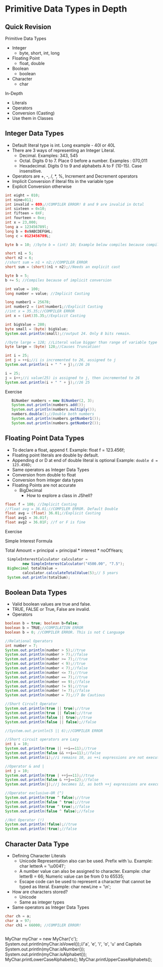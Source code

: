 # Primitive Data Types in Depth

## Quick Revision

Primitive Data Types
- Integer
  - byte, short, int, long
- Floating Point 
  - float, double
- Boolean 
  - boolean
- Character
  - char

In-Depth
- Literals
- Operators
- Conversion (Casting)
- Use them in Classes

## Integer Data Types
- Default literal type is int. Long example - 40l or 40L
- There are 3 ways of representing an Integer Literal. 
  - Decimal. Examples: 343, 545
  - Octal. Digits 0 to 7. Place 0 before a number. Examples : 070,011
  - Hexadecimal. Digits 0 to 9 and alphabets A to F (10-15). Case insensitive.
- Operators are +, -, /, *, %, Increment and Decrement operators
- Implicit Conversion if literal fits in the variable type
- Explicit Conversion otherwise

```java
int eight = 010; 
int nine=011;  
int invalid = 089;//COMPILER ERROR! 8 and 9 are invalid in Octal
int sixteen = 0x10; 
int fifteen = 0XF; 
int fourteen = 0xe;
int x = 23,000;
long a = 123456789l; 
long b = 0x9ABCDEFGHL; 
long c = 0123456789L;

byte b = 10; //byte b = (int) 10; Example below compiles because compiler introduces an implicit cast.

short n1 = 5;
short n2 = 6;
//short sum = n1 + n2;//COMPILER ERROR
short sum = (short)(n1 + n2);//Needs an explicit cast

byte b = 5;
b += 5; //Compiles because of implicit conversion

int value = 100;
long number = value; //Implicit Casting

long number1 = 25678;
int number2 = (int)number1;//Explicit Casting
//int x = 35.35;//COMPILER ERROR
int x = (int)35.35;//Explicit Casting

int bigValue = 280;
byte small = (byte) bigValue;
System.out.println(small);//output 24. Only 8 bits remain.

//byte large = 128; //Literal value bigger than range of variable type causes compilation error
byte large = (byte) 128;//Causes Truncation!

int i = 25;
int j = ++i;//i is incremented to 26, assigned to j
System.out.println(i + " " + j);//26 26

i = 25;
j = i++;//i value(25) is assigned to j, then incremented to 26
System.out.println(i + " " + j);//26 25

```

Exercise
```java
   BiNumber numbers = new BiNumber(2, 3);
   System.out.println(numbers.add());
   System.out.println(numbers.multiply());
   numbers.double();//Double both numbers 
   System.out.println(numbers.getNumber1());
   System.out.println(numbers.getNumber2());
```

## Floating Point Data Types

- To declare a float, append f. Example: float f = 123.456f;
- Floating point literals are double by default.
- Appending d or D at end of double literal is optional Example: ```double d = 123.456D;```
- Same operators as Integer Data Types
- Conversion from double to float 
- Conversion from integer data types
- Floating Points are not accurate
  - BigDecimal
    - How to explore a class in JShell?

```java
float f = 100; //Implicit Casting 
//float avg = 36.01;//COMPILER ERROR. Default Double
float avg = (float) 36.01;//Explicit Casting
float avg1 = 36.01f;
float avg2 = 36.01F; //f or F is fine

```

Exercise

Simple Interest Formula 

Total Amount = principal + principal * interest * noOfYears;

```java
 SimpleInterestCalculator calculator = 
        new SimpleInterestCalculator("4500.00", "7.5");
 BigDecimal totalValue = 
        calculator.calculateTotalValue(5);// 5 years
 System.out.println(totalSum);
```

## Boolean Data Types
- Valid boolean values are true and false. 
- TRUE, FALSE or True, False are invalid.
- Operators


```java
boolean b = true; boolean b=false;
boolean b = TRUE;//COMPILATION ERROR
boolean b = 0; //COMPILER ERROR. This is not C Language

//Relational Operators
int number = 7;
System.out.println(number > 5);//true
System.out.println(number > 7);//false
System.out.println(number >= 7);//true
System.out.println(number < 9);//true
System.out.println(number < 7);//false
System.out.println(number <= 7);//true
System.out.println(number == 7);//true
System.out.println(number == 9);//false
System.out.println(number != 9);//true
System.out.println(number != 7);//false
System.out.println(number = 7);//7 Be Cautious

//Short Circult Operator
System.out.println(true || true);//true
System.out.println(true || false);//true
System.out.println(false || true);//true
System.out.println(false || false);//false

//System.out.println(5 || 6);//COMPILER ERROR

//Short circuit operators are Lazy 
int i = 10;
System.out.println(true || ++i==11);//true
System.out.println(false && ++i==11);//false
System.out.println(i);//i remains 10, as ++i expressions are not executed.

//Operator & and |
int j = 10;
System.out.println(true | ++j==11);//true
System.out.println(false & ++j==12);//false
System.out.println(j);//j becomes 12, as both ++j expressions are executed

//Operator exclusive-OR (^)
System.out.println(true ^ false);//true
System.out.println(false ^ true);//true
System.out.println(true ^ true);//false
System.out.println(false ^ false);//false

//Not Operator (!)
System.out.println(!false);//true
System.out.println(!true);//false


```
## Character Data Type
- Defining Character Literals
  - Unicode Representation also can be used. Prefix with \u. Example: char letterA = '\u0041';
  - A number value can also be assigned to character. Example: char letterB = 66; Numeric value can be from 0 to 65535;
  - Escape code can be used to represent a character that cannot be typed as literal. Example: char newLine = '\n';
- How are characters stored? 
  - Unicode
  - Same as integer types
- Same operators as Integer Data Types

```java
char ch = a;
char a = 97;
char ch1 = 66000; //COMPILER ERROR!
```

```

```
MyChar myChar = new MyChar('c');
System.out.println(myChar.isVowel());//'a', 'e', 'i', 'o', 'u' and Capitals
System.out.println(myChar.isNumber());
System.out.println(myChar.isAlphabet());
MyChar.printLowerCaseAlphabets();
MyChar.printUpperCaseAlphabets();
```